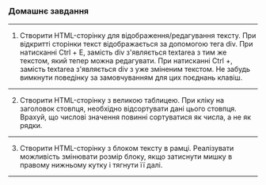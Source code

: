 ### Домашнє завдання
---

1. Створити HTML-сторінку для відображення/редагування тексту. При відкритті сторінки текст відображається за допомогою тега div. При натисканні Ctrl + E, замість div з'являється textarea з тим же текстом, який тепер можна редагувати. При натисканні Ctrl +, замість textarea з'являється div з уже зміненим текстом. Не забудь вимкнути поведінку за замовчуванням для цих поєднань клавіш.
---

2. Створити HTML-сторінку з великою таблицею. При кліку на заголовок стовпця, необхідно відсортувати дані цього стовпця. Врахуй, що числові значення повинні сортуватися як числа, а не як рядки.
---

3. Створити HTML-сторінку з блоком тексту в рамці. Реалізувати можливість змінювати розмір блоку, якщо затиснути мишку в правому нижньому кутку і тягнути її далі.
---